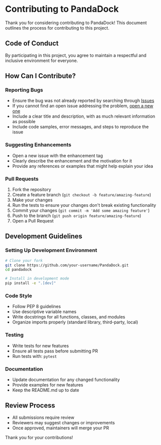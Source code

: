 # Contributing to PandaDock

Thank you for considering contributing to PandaDock! This document outlines the process for contributing to this project.

## Code of Conduct

By participating in this project, you agree to maintain a respectful and inclusive environment for everyone.

## How Can I Contribute?

### Reporting Bugs

- Ensure the bug was not already reported by searching through [Issues](https://github.com/your-username/PandaDock/issues)
- If you cannot find an open issue addressing the problem, [open a new one](https://github.com/your-username/PandaDock/issues/new)
- Include a clear title and description, with as much relevant information as possible
- Include code samples, error messages, and steps to reproduce the issue

### Suggesting Enhancements

- Open a new issue with the enhancement tag
- Clearly describe the enhancement and the motivation for it
- Provide any references or examples that might help explain your idea

### Pull Requests

1. Fork the repository
2. Create a feature branch (`git checkout -b feature/amazing-feature`)
3. Make your changes
4. Run the tests to ensure your changes don't break existing functionality
5. Commit your changes (`git commit -m 'Add some amazing feature'`)
6. Push to the branch (`git push origin feature/amazing-feature`)
7. Open a Pull Request

## Development Guidelines

### Setting Up Development Environment

```bash
# Clone your fork
git clone https://github.com/your-username/PandaDock.git
cd pandadock

# Install in development mode
pip install -e ".[dev]"
```

### Code Style

- Follow PEP 8 guidelines
- Use descriptive variable names
- Write docstrings for all functions, classes, and modules
- Organize imports properly (standard library, third-party, local)

### Testing

- Write tests for new features
- Ensure all tests pass before submitting PR
- Run tests with: `pytest`

### Documentation

- Update documentation for any changed functionality
- Provide examples for new features
- Keep the README.md up to date

## Review Process

- All submissions require review
- Reviewers may suggest changes or improvements
- Once approved, maintainers will merge your PR

Thank you for your contributions!
